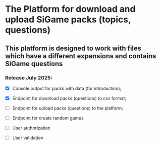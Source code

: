 # The Platform for download and upload SiGame packs (topics, questions)  

## This platform is designed to work with files which have a different expansions and contains SiGame questions  

### Release July 2025:  
- [x] Console output for packs with data (for introduction);
- [x] Endpoint for download packs (questions) to csv format;
- [ ] Endpoint for upload packs (questions) to the platform;
- [ ] Endpoint for create random games
- [ ] User authorization
- [ ] User validation
 